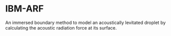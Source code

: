 # IBM-ARF
An immersed boundary method to model an acoustically levitated droplet by calculating the acoustic radiation force at its surface. 
